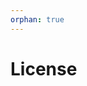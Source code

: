 ```yaml
---
orphan: true
---
```


# License

```{include} ../LICENSE

```
                                                                                                                                                                                                                                     